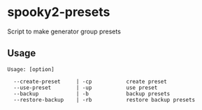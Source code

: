 # spooky2-presets
 Script to make generator group presets

## Usage

```shell
Usage: [option]

  --create-preset     | -cp           create preset
  --use-preset        | -up           use preset
  --backup            | -b            backup presets
  --restore-backup    | -rb           restore backup presets
```